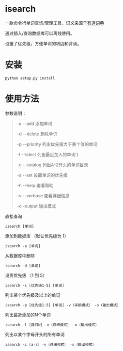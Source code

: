 # isearch

一款命令行单词查询/管理工具，词义来源于[有道词典](http://dict.youdao.com/)

通过插入/查询数据库可以离线使用。

设置了优先级，方便单词的巩固和背诵。

# 安装

```
python setup.py install
```

# 使用方法

参数说明：
>-a     --add        添加单词
>
>-d     --delete     删除单词
>
>-p     --priority   列出优先级大于某个值的单词
>
>-l     --latest     列出最近加入的单词')
>
>-c     --catalog    列出A-Z开头的单词目录
>
>-s     --set        设置单词的优先级
>
>-h     --help       查看帮助
>
>-v     --verbose    查看详细信息
>
>-o      -output     输出模式



直接查询
```
isearch [单词]
```

添加到数据库 （默认优先级为 1）
```
isearch -a [单词]
```

从数据库中删除

```
isearch -d [单词]
```

设置优先级 （1 到 5）

```
isearch -s [优先级1-5] [单词]
```

列出某个优先级及以上的单词

```
isearch -p [优先级1-5] [单词] -v（详细模式） -o（输出模式）
```

列出最近添加的N个单词

```
isearch -l [数目N] -v（详细模式） -o（输出模式）
```

列出以某个字母开头的所有单词

```
isearch -c [a-z] -v（详细模式） -o（输出模式）
```



